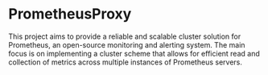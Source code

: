 # PrometheusProxy
This project aims to provide a reliable and scalable cluster solution for Prometheus, an open-source monitoring and alerting system. The main focus is on implementing a cluster scheme that allows for efficient read and collection of metrics across multiple instances of Prometheus servers.
